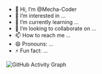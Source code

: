 - 👋 Hi, I’m @Mecha-Coder
- 👀 I’m interested in ...
- 🌱 I’m currently learning ...
- 💞️ I’m looking to collaborate on ...
- 📫 How to reach me ...
- 😄 Pronouns: ...
- ⚡ Fun fact: ...

![GitHub Activity Graph](https://github-readme-activity-graph.vercel.app/graph?username=Mecha-Coder&theme=react)

<!---
Mecha-Coder/Mecha-Coder is a ✨ special ✨ repository because its `README.md` (this file) appears on your GitHub profile.
You can click the Preview link to take a look at your changes.
--->

